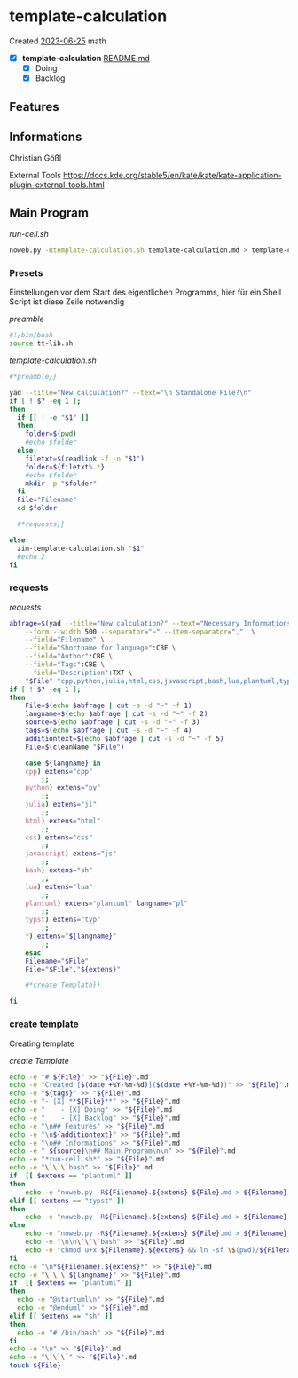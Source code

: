 # template-calculation
Created [2023-06-25]()
 math
- [X] **template-calculation** [README.md](README.md)
	- [X] Doing
	- [X] Backlog

## Features



## Informations
Christian Gößl

External Tools
https://docs.kde.org/stable5/en/kate/kate/kate-application-plugin-external-tools.html


## Main Program

*run-cell.sh*
```bash
noweb.py -Rtemplate-calculation.sh template-calculation.md > template-calculation.sh && echo 'template-calculation.sh' && date
```

### Presets

Einstellungen vor dem Start des eigentlichen Programms, hier für ein Shell Script ist diese Zeile notwendig

*preamble*
```bash
#!/bin/bash
source tt-lib.sh

```

*template-calculation.sh*
```bash
#*preamble}}

yad --title="New calculation?" --text="\n Standalone File?\n"
if [ ! $? -eq 1 ];
then
  if [[ ! -e "$1" ]]
  then
	folder=$(pwd)
	#echo $folder
  else
	filetxt=$(readlink -f -n "$1")
	folder=${filetxt%.*}
	#echo $folder
	mkdir -p "$folder"
  fi
  File="Filename"
  cd $folder

  #*requests}}

else
  zim-template-calculation.sh "$1"
  #echo 2
fi
```


### requests


*requests*
```bash
abfrage=$(yad --title="New calculation?" --text="Necessary Informations:" \
	--form --width 500 --separator="~" --item-separator=","  \
	--field="Filename" \
	--field="Shortname for language":CBE \
	--field="Author":CBE \
	--field="Tags":CBE \
	--field="Description":TXT \
	"$File" "cpp,python,julia,html,css,javascript,bash,lua,plantuml,typst," "Christian Gößl,Internet" ",physic,math" "$additiontext")
if [ ! $? -eq 1 ];
then
	File=$(echo $abfrage | cut -s -d "~" -f 1)
	langname=$(echo $abfrage | cut -s -d "~" -f 2)
	source=$(echo $abfrage | cut -s -d "~" -f 3)
	tags=$(echo $abfrage | cut -s -d "~" -f 4)
	additiontext=$(echo $abfrage | cut -s -d "~" -f 5)
	File=$(cleanName "$File")

	case ${langname} in
	cpp) extens="cpp"
		;;
	python) extens="py"
		;;
	julia) extens="jl"
		;;
	html) extens="html"
		;;
	css) extens="css"
		;;
	javascript) extens="js"
		;;
	bash) extens="sh"
		;;
	lua) extens="lua"
		;;
	plantuml) extens="plantuml" langname="pl"
		;;
	typst) extens="typ"
		;;
	*) extens="${langname}"
		;;
	esac
	Filename="$File"
	File="$File"."${extens}"

	#*create Template}}

fi
```

### create template

Creating template

*create Template*
```bash
echo -e "# ${File}" >> "${File}".md
echo -e "Created [$(date +%Y-%m-%d)]($(date +%Y-%m-%d))" >> "${File}".md
echo -e "${tags}" >> "${File}".md
echo -e "- [X] **${File}**" >> "${File}".md
echo -e "    - [X] Doing" >> "${File}".md
echo -e "    - [X] Backlog" >> "${File}".md
echo -e "\n## Features" >> "${File}".md
echo -e "\n${additiontext}" >> "${File}".md
echo -e "\n## Informations" >> "${File}".md
echo -e " ${source}\n## Main Program\n\n" >> "${File}".md
echo -e "*run-cell.sh*" >> "${File}".md
echo -e "\`\`\`bash" >> "${File}".md
if  [[ $extens == "plantuml" ]]
then
	echo -e "noweb.py -R${Filename}.${extens} ${File}.md > ${Filename}.${extens} && plantuml ${Filename}.${extens} && echo '${Filename}.${extens}' && date && gwenview ${Filename}.png 2>/dev/null \n\`\`\`" >> "${File}".md
elif [[ $extens == "typst" ]]
then
	echo -e "noweb.py -R${Filename}.${extens} ${File}.md > ${Filename}.${extens} && typst compile --format pdf ${Filename}.${extens} && echo '${Filename}.${extens}' && date && xournalpp ${Filename}.pdf 2>/dev/null & \n\`\`\`" >> "${File}".md
else
	echo -e "noweb.py -R${Filename}.${extens} ${File}.md > ${Filename}.${extens} && echo '${Filename}.${extens}' && date \n\`\`\`" >> "${File}".md
	echo -e "\n\n\`\`\`bash" >> "${File}".md
	echo -e "chmod u+x ${Filename}.${extens} && ln -sf \$(pwd)/${Filename}.${extens} ~/.local/bin/${Filename}.${extens} && echo 'fertig'\n \`\`\`" >> "${File}".md
fi
echo -e "\n*${Filename}.${extens}*" >> "${File}".md
echo -e "\`\`\`${langname}" >> "${File}".md
if  [[ $extens == "plantuml" ]]
then
  echo -e "@startuml\n" >> "${File}".md
  echo -e "@enduml" >> "${File}".md
elif [[ $extens == "sh" ]]
then
  echo -e "#!/bin/bash" >> "${File}".md
fi
echo -e "\n" >> "${File}".md
echo -e "\`\`\`" >> "${File}".md
touch ${File}
```
